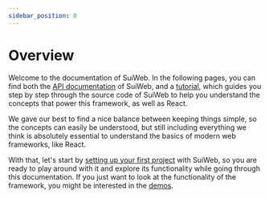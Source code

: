 ```yaml
---
sidebar_position: 0
---
```


# Overview

Welcome to the documentation of SuiWeb. In the following pages, you can find both the [API documentation](api/README.md) of SuiWeb, and a [tutorial](tutorial/README.md), which guides you step by step through the source code of SuiWeb to help you understand the concepts that power this framework, as well as React. 

We gave our best to find a nice balance between keeping things simple, so the concepts can easily be understood, but still including everything we think is absolutely essential to understand the basics of modern web frameworks, like React.

With that, let's start by [setting up your first project](getting-started.md) with SuiWeb, so you are ready to play around with it and explore its functionality while going through this documentation. If you just want to look at the functionality of the framework, you might be interested in the [demos](demos.md).
